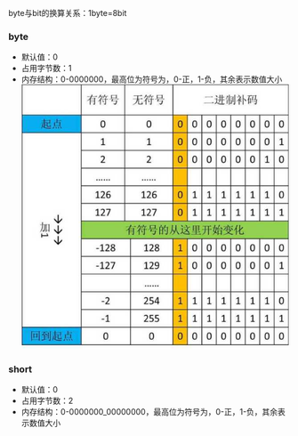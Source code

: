 byte与bit的换算关系：1byte=8bit

### byte
* 默认值：0
* 占用字节数：1
* 内存结构：0-0000000，最高位为符号为，0-正，1-负，其余表示数值大小
![img.png](img.png)

### short
* 默认值：0
* 占用字节数：2
* 内存结构：0-0000000_00000000，最高位为符号为，0-正，1-负，其余表示数值大小